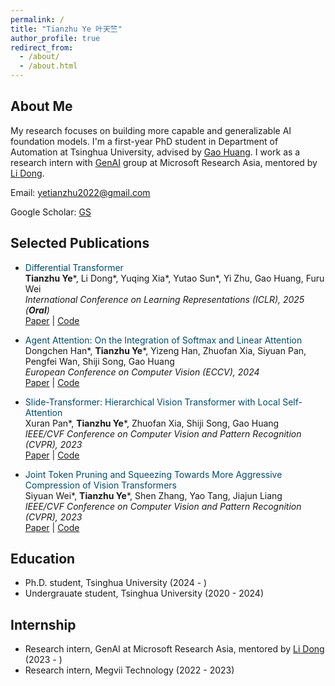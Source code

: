 ```yaml
---
permalink: /
title: "Tianzhu Ye 叶天竺"
author_profile: true
redirect_from: 
  - /about/
  - /about.html
---
```


## About Me
<!-- I'm a first-year PhD student in Department of Automation at Tsinghua University, advised by [Gao Huang](https://www.gaohuang.net/). I also work as a research intern with Natural Language Computing group at Microsoft Research Asia, mentored by [Li Dong](https://dong.li/). My research focuses on building more capable and generalizable AI foundation models. -->

My research focuses on building more capable and generalizable AI foundation models. I'm a first-year PhD student in Department of Automation at Tsinghua University, advised by [Gao Huang](https://www.gaohuang.net/). I work as a research intern with [GenAI](https://www.microsoft.com/en-us/research/group/general-artificial-intelligence/) group at Microsoft Research Asia, mentored by [Li Dong](https://dong.li/). 

<!-- Email: ytz24@mails.tsinghua.edu.cn -->
Email: yetianzhu2022@gmail.com

Google Scholar: [GS](https://scholar.google.com/citations?user=7X8BCBsAAAAJ)

## Selected Publications

- <span style="color:#004B6B">Differential Transformer</span>  
**Tianzhu Ye**\*, Li Dong\*, Yuqing Xia\*, Yutao Sun\*, Yi Zhu, Gao Huang, Furu Wei  
*International Conference on Learning Representations (ICLR), 2025 (**Oral**)*  
[Paper](https://arxiv.org/abs/2410.05258) | [Code](https://aka.ms/Diff-Transformer)  

- <span style="color:#004B6B">Agent Attention: On the Integration of Softmax and Linear Attention</span>  
Dongchen Han\*, **Tianzhu Ye**\*, Yizeng Han, Zhuofan Xia, Siyuan Pan, Pengfei Wan, Shiji Song, Gao Huang  
*European Conference on Computer Vision (ECCV), 2024*  
[Paper](https://arxiv.org/abs/2312.08874) | [Code](https://github.com/LeapLabTHU/Agent-Attention)

- <span style="color:#004B6B">Slide-Transformer: Hierarchical Vision Transformer with Local Self-Attention</span>  
Xuran Pan\*, **Tianzhu Ye**\*, Zhuofan Xia, Shiji Song, Gao Huang  
*IEEE/CVF Conference on Computer Vision and Pattern Recognition (CVPR), 2023*  
[Paper](https://arxiv.org/abs/2304.04237) | [Code](https://github.com/LeapLabTHU/Slide-Transformer)

- <span style="color:#004B6B">Joint Token Pruning and Squeezing Towards More Aggressive Compression of Vision Transformers</span>  
Siyuan Wei\*, **Tianzhu Ye**\*, Shen Zhang, Yao Tang, Jiajun Liang  
*IEEE/CVF Conference on Computer Vision and Pattern Recognition (CVPR), 2023*  
[Paper](https://arxiv.org/abs/2304.10716) | [Code](https://github.com/megvii-research/TPS-CVPR2023)

## Education
<!-- - Ph.D. student, Tsinghua University (2024 - ) -->
- Ph.D. student, Tsinghua University (2024 - )
- Undergrauate student, Tsinghua University (2020 - 2024)

## Internship
- Research intern, GenAI at Microsoft Research Asia, mentored by [Li Dong](https://dong.li/) (2023 - )
- Research intern, Megvii Technology (2022 - 2023)
